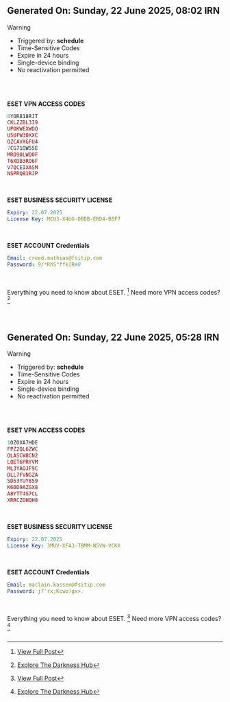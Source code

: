#
## Generated On: Sunday, 22 June 2025, 08:02 IRN

> [!WARNING]
>
> - Triggered by: **schedule**
> - Time-Sensitive Codes
> - Expire in 24 hours
> - Single-device binding
> - No reactivation permitted <br><br/>

<br/>

**ESET VPN ACCESS CODES**

```ruby
8YOR818RJT
CKLZZBL3I9
UPOKWEXWDO
U5UFW30XXC
OZCAVXGFU4
7CG71OW55E
MRO90LWO0F
T6XDB3RO6F
V7QCEIXASM
NSPRQ81RJP
```
<br/>

**ESET BUSINESS SECURITY LICENSE**

```yml
Expiry: 22.07.2025
License Key: MCU3-X4UG-DBDB-ERD4-B5F7
```
<br/>

**ESET ACCOUNT Credentials**

```yml
Email: creed.mathias@fsitip.com
Password: 9/*RhS"ffk[R#0
```
<br/>

Everything you need to know about ESET. [^1]
Need more VPN access codes? [^2]

<br/>

#
## Generated On: Sunday, 22 June 2025, 05:28 IRN

> [!WARNING]
>
> - Triggered by: **schedule**
> - Time-Sensitive Codes
> - Expire in 24 hours
> - Single-device binding
> - No reactivation permitted <br><br/>

<br/>

**ESET VPN ACCESS CODES**

```ruby
1OZOXA7HDE
FPZ2QL6ZWC
OLASCW8CN2
LQET6PRYVM
ML3YAOJF9C
DLL7FVNGZA
SD53YUY859
K60D9AZGX8
A8YTT4S7CL
XRRCZOHQH8
```
<br/>

**ESET BUSINESS SECURITY LICENSE**

```yml
Expiry: 22.07.2025
License Key: 3MUV-XFA3-7BMM-N5VW-VCKX
```
<br/>

**ESET ACCOUNT Credentials**

```yml
Email: maclain.kassen@fsitip.com
Password: j7'rx;Kcwo)gx>.
```
<br/>

Everything you need to know about ESET. [^1]
Need more VPN access codes? [^2]
<br/>
<br/>

[^1]: [View Full Post](https://t.me/F_NiREvil/2113)

[^2]: [Explore The Darkness Hub](https://t.me/Eset_key_trial)
